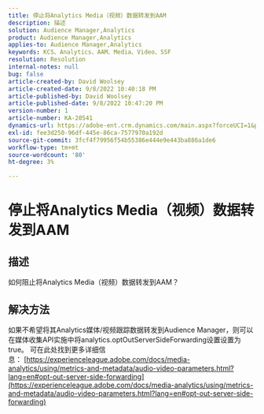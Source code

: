 ```yaml
---
title: 停止将Analytics Media（视频）数据转发到AAM
description: 描述
solution: Audience Manager,Analytics
product: Audience Manager,Analytics
applies-to: Audience Manager,Analytics
keywords: KCS、Analytics、AAM、Media、Video、SSF
resolution: Resolution
internal-notes: null
bug: false
article-created-by: David Woolsey
article-created-date: 9/8/2022 10:40:18 PM
article-published-by: David Woolsey
article-published-date: 9/8/2022 10:47:20 PM
version-number: 1
article-number: KA-20541
dynamics-url: https://adobe-ent.crm.dynamics.com/main.aspx?forceUCI=1&pagetype=entityrecord&etn=knowledgearticle&id=6012852f-c72f-ed11-9db1-00224808613b
exl-id: fee3d250-96df-445e-86ca-7577970a192d
source-git-commit: 3fcf4f79956f54b55386e444e9e443ba886a1de6
workflow-type: tm+mt
source-wordcount: '80'
ht-degree: 3%

---
```


# 停止将Analytics Media（视频）数据转发到AAM

## 描述

如何阻止将Analytics Media（视频）数据转发到AAM？

## 解决方法


如果不希望将其Analytics媒体/视频跟踪数据转发到Audience Manager，则可以在媒体收集API实施中将analytics.optOutServerSideForwarding设置设置为true。 可在此处找到更多详细信息： [https://experienceleague.adobe.com/docs/media-analytics/using/metrics-and-metadata/audio-video-parameters.html?lang=en#opt-out-server-side-forwarding](https://experienceleague.adobe.com/docs/media-analytics/using/metrics-and-metadata/audio-video-parameters.html?lang=en#opt-out-server-side-forwarding)
